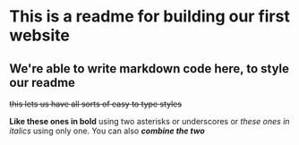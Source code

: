 # This is a readme for building our first website

## We're able to write markdown code here, to style our readme

~~this lets us have all sorts of easy to type styles~~

**Like these ones in bold** using two asterisks or underscores or _these ones in italics_ using only one. You can also **_combine the two_**

